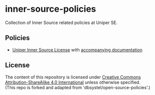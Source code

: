 # inner-source-policies

Collection of Inner Source related policies at Uniper SE.

## Policies

* [Uniper Inner Source License](Uniper-Inner-Source-License.md) with [accompanying documentation](Uniper-Inner-Source-License-Companion-Documentation.md)

## License

The content of this repository is licensed under [Creative Commons Attribution-ShareAlike 4.0 International](LICENSE) unless otherwise specified. \
(This repo is forked and adapted from 'dbsystel/open-source-policies'.)